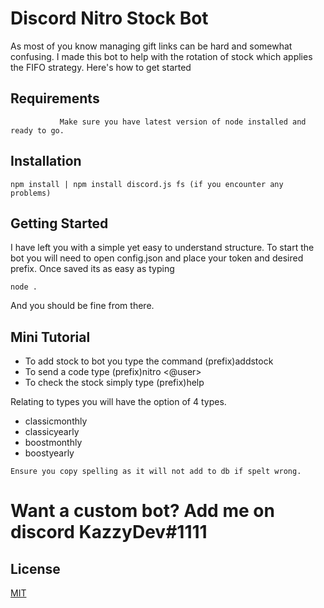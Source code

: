 # Discord Nitro Stock Bot

As most of you know managing gift links can be hard and somewhat confusing. I made this bot to help with the rotation of stock which applies the FIFO strategy. Here's how to get started

## Requirements

               Make sure you have latest version of node installed and ready to go.

## Installation

```
npm install | npm install discord.js fs (if you encounter any problems) 
```

## Getting Started

I have left you with a simple yet easy to understand structure. To start the bot you will need to open config.json and place your token and desired prefix. Once saved its as easy as typing
```
node .
```
And you should be fine from there.

## Mini Tutorial

- To add stock to bot you type the command (prefix)addstock <type> <nitro codes>
- To send a code type (prefix)nitro <@user> <type> <amount>
- To check the stock simply type (prefix)help

Relating to types you will have the option of 4 types.
- classicmonthly
- classicyearly
- boostmonthly
- boostyearly

`Ensure you copy spelling as it will not add to db if spelt wrong.`



# Want a  custom bot? Add me on discord KazzyDev#1111

## License
[MIT](https://choosealicense.com/licenses/mit/)

